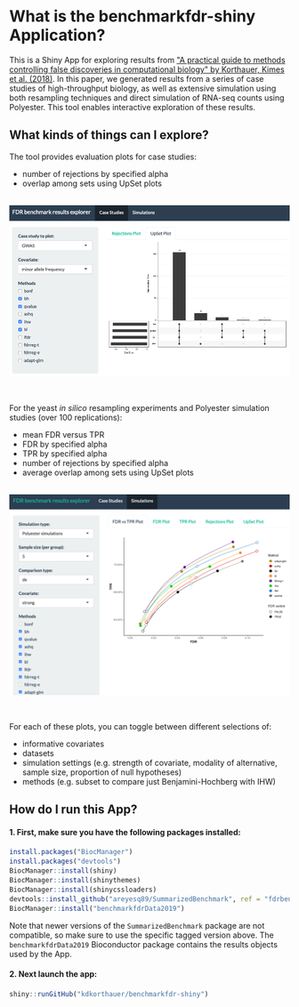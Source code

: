 # What is the benchmarkfdr-shiny Application?

This is a Shiny App for exploring results from ["A practical guide to methods controlling false discoveries in computational biology" by Korthauer, Kimes et al. (2018)](https://www.biorxiv.org/content/10.1101/458786v1). In this paper, we generated results from a series of case studies of high-throughput biology, as well as extensive simulation using both resampling techniques and direct simulation of RNA-seq counts using Polyester. This tool enables interactive exploration of these results.

## What kinds of things can I explore?

The tool provides evaluation plots for case studies:

* number of rejections by specified alpha
* overlap among sets using UpSet plots

<br>
<center>
<img src="img/screenshot2.png" alt="Screenshot 2" width="700" align="middle"/>
</center>
<br><br>

For the yeast _in silico_ resampling experiments and Polyester simulation studies (over 100 replications):

* mean FDR versus TPR
* FDR by specified alpha
* TPR by specified alpha
* number of rejections by specified alpha
* average overlap among sets using UpSet plots

<br>
<center>
<img src="img/screenshot1.png" alt="Screenshot 1" width="700" align="middle"/>
</center>
<br><br>

For each of these plots, you can toggle between different selections of:

* informative covariates 
* datasets 
* simulation settings (e.g. strength of covariate, modality of alternative, sample size, proportion of null hypotheses)
* methods (e.g. subset to compare just Benjamini-Hochberg with IHW)

## How do I run this App?

#### 1. First, make sure you have the following packages installed:

```r
install.packages("BiocManager")
install.packages("devtools")
BiocManager::install(shiny)
BiocManager::install(shinythemes)
BiocManager::install(shinycssloaders)
devtools::install_github("areyesq89/SummarizedBenchmark", ref = "fdrbenchmark") 
BiocManager::install("benchmarkfdrData2019")
```  

Note that newer versions of the `SummarizedBenchmark` package are not compatible, so make sure to use the specific tagged version above. The `benchmarkfdrData2019` Bioconductor package contains the results objects used by the App.

#### 2. Next launch the app:  

```r
shiny::runGitHub("kdkorthauer/benchmarkfdr-shiny")
```